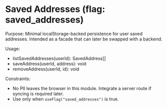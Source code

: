# Saved Addresses (flag: saved_addresses)

Purpose: Minimal localStorage-backed persistence for user saved addresses. Intended as a facade that can later be swapped with a backend.

Usage:

- listSavedAddresses(userId): SavedAddress[]
- saveAddress(userId, address): void
- removeAddress(userId, id): void

Constraints:

- No PII leaves the browser in this module. Integrate a server route if syncing is required later.
- Use only when `useFlag("saved_addresses")` is true.

